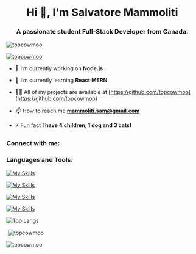 <h1 align="center">Hi 👋, I'm Salvatore Mammoliti</h1>
<h3 align="center">A passionate student Full-Stack Developer from Canada.</h3>

<p align="left"> <img src="https://komarev.com/ghpvc/?username=topcowmoo&label=Profile%20views&color=0e75b6&style=flat" alt="topcowmoo" /> </p>

<p align="left"> <a href="https://github.com/ryo-ma/github-profile-trophy"><img src="https://github-profile-trophy.vercel.app/?username=topcowmoo" alt="topcowmoo" /></a> </p>

- 🔭 I’m currently working on **Node.js**

- 🌱 I’m currently learning **React** **MERN**

- 👨‍💻 All of my projects are available at [https://github.com/topcowmoo](https://github.com/topcowmoo)

- 📫 How to reach me **mammoliti.sam@gmail.com**

- ⚡ Fun fact **I have 4 children, 1 dog and 3 cats!**

<h3 align="left">Connect with me:</h3>
<p align="left">
</p>   

<h3 align="left">Languages and Tools:</h3>

[![My Skills](https://simpleskill.icons.workers.dev/svg?i=HTML5,CSS3,JavaScript,jQuery,React,vite,reactrouter,Next.js,nodemon,Gatsby,TailwindCSS,Bootstrap,sass&perline=50&theme=light)](#)

[![My Skills](https://simpleskill.icons.workers.dev/svg?i=nodedotjs,python,django,express,mongodb,mongoose,mysql,sequelize,jest,gnubash,iterm2,pwa,markdown&perline=50&theme=light)](#)

[![My Skills](https://simpleskill.icons.workers.dev/svg?i=npm,webpack,babel,dotenv,codemirror,lighthouse,prettier,eslint,visualstudiocode,sublimetext,apple,xcode,swift&perline=50&theme=light)](#)

[![My Skills](https://simpleskill.icons.workers.dev/svg?i=git,github,gitlab,githubactions,githubpages,githubcopilot,insomnia,postman,heroku,render,figma,svg,codepen&perline=50&theme=light)](#)


![Top Langs](https://github-readme-stats.vercel.app/api/top-langs/?username=anuraghazra&hide_progress=false)

<p>&nbsp;<img align="center" src="https://github-readme-stats.vercel.app/api?username=topcowmoo&show_icons=true&locale=en" alt="topcowmoo" /></p>

<p><img align="center" src="https://github-readme-streak-stats.herokuapp.com/?user=topcowmoo&" alt="topcowmoo" /></p>

<!---
topcowmoo/topcowmoo is a ✨ special ✨ repository because its `README.md` (this file) appears on your GitHub profile.
You can click the Preview link to take a look at your changes.
--->
